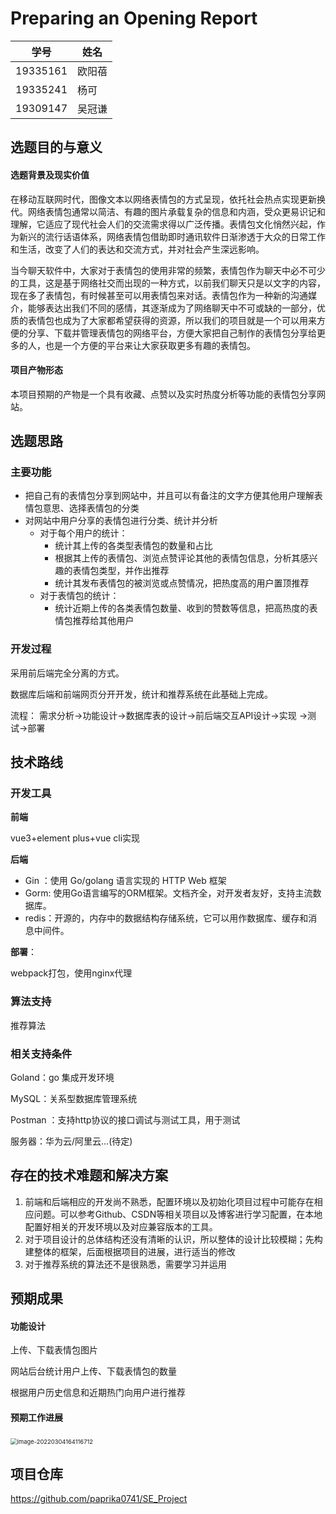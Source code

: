 # Preparing an Opening Report

| 学号     | 姓名   |
| -------- | ------ |
| 19335161 | 欧阳蓓 |
| 19335241 | 杨可   |
| 19309147 | 吴冠谦 |

## 选题目的与意义

#### 选题背景及现实价值

在移动互联网时代，图像文本以网络表情包的方式呈现，依托社会热点实现更新换代。网络表情包通常以简洁、有趣的图片承载复杂的信息和内涵，受众更易识记和理解，它适应了现代社会人们的交流需求得以广泛传播。表情包文化悄然兴起，作为新兴的流行话语体系，网络表情包借助即时通讯软件日渐渗透于大众的日常工作和生活，改变了人们的表达和交流方式，并对社会产生深远影响。

当今聊天软件中，大家对于表情包的使用非常的频繁，表情包作为聊天中必不可少的工具，这是基于网络社交而出现的一种方式，以前我们聊天只是以文字的内容，现在多了表情包，有时候甚至可以用表情包来对话。表情包作为一种新的沟通媒介，能够表达出我们不同的感情，其逐渐成为了网络聊天中不可或缺的一部分，优质的表情包也成为了大家都希望获得的资源，所以我们的项目就是一个可以用来方便的分享、下载并管理表情包的网络平台，方便大家把自己制作的表情包分享给更多的人，也是一个方便的平台来让大家获取更多有趣的表情包。

#### 项目产物形态

本项目预期的产物是一个具有收藏、点赞以及实时热度分析等功能的表情包分享网站。

## 选题思路

### **主要功能**

- 把自己有的表情包分享到网站中，并且可以有备注的文字方便其他用户理解表情包意思、选择表情包的分类
- 对网站中用户分享的表情包进行分类、统计并分析
  - 对于每个用户的统计：
    - 统计其上传的各类型表情包的数量和占比
    - 根据其上传的表情包、浏览点赞评论其他的表情包信息，分析其感兴趣的表情包类型，并作出推荐
    - 统计其发布表情包的被浏览或点赞情况，把热度高的用户置顶推荐
  - 对于表情包的统计：
    - 统计近期上传的各类表情包数量、收到的赞数等信息，把高热度的表情包推荐给其他用户



### **开发过程**

采用前后端完全分离的方式。

数据库后端和前端网页分开开发，统计和推荐系统在此基础上完成。

流程：
需求分析->功能设计->数据库表的设计->前后端交互API设计->实现 ->测试->部署

## 技术路线

### 开发工具

**前端**

vue3+element plus+vue cli实现

**后端**

+ Gin ：使用 Go/golang 语言实现的 HTTP Web 框架
+ Gorm: 使用Go语言编写的ORM框架。文档齐全，对开发者友好，支持主流数据库。
+ redis：开源的，内存中的数据结构存储系统，它可以用作数据库、缓存和消息中间件。

**部署**：

webpack打包，使用nginx代理

### 算法支持

推荐算法

### 相关支持条件

Goland：go 集成开发环境

MySQL：关系型数据库管理系统

Postman ：支持http协议的接口调试与测试工具，用于测试

服务器：华为云/阿里云...(待定)



## 存在的技术难题和解决方案

1. 前端和后端相应的开发尚不熟悉，配置环境以及初始化项目过程中可能存在相应问题。可以参考Github、CSDN等相关项目以及博客进行学习配置，在本地配置好相关的开发环境以及对应兼容版本的工具。
2. 对于项目设计的总体结构还没有清晰的认识，所以整体的设计比较模糊；先构建整体的框架，后面根据项目的进展，进行适当的修改
3. 对于推荐系统的算法还不是很熟悉，需要学习并运用

## 预期成果

#### 功能设计

上传、下载表情包图片

网站后台统计用户上传、下载表情包的数量

根据用户历史信息和近期热门向用户进行推荐

#### 预期工作进展

​	<img src="https://pig-1307013046.cos.ap-nanjing.myqcloud.com/PigCo/image-20220304164116712.png" alt="image-20220304164116712" style="zoom:67%;" />

## 项目仓库

https://github.com/paprika0741/SE_Project

